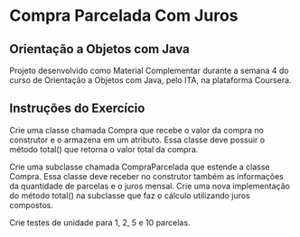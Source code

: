 # Compra Parcelada Com Juros

## Orientação a Objetos com Java
Projeto desenvolvido como Material Complementar durante a semana 4 do curso de Orientação a Objetos 
com Java, pelo ITA,
na plataforma Coursera.

## Instruções do Exercício
Crie uma classe chamada Compra que recebe o valor da compra no construtor e o armazena em um atributo. Essa classe deve possuir o método total() que retorna o valor total da compra.

Crie uma subclasse chamada CompraParcelada que estende a classe Compra. Essa classe deve receber no construtor também as informações da quantidade de parcelas e o juros mensal. Crie uma nova implementação do método total() na subclasse que faz o cálculo utilizando juros compostos.

Crie testes de unidade para 1, 2, 5 e 10 parcelas.

